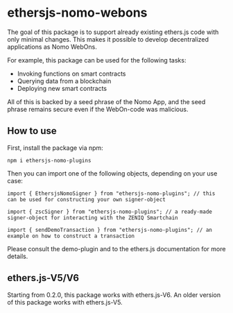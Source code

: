 # ethersjs-nomo-webons

The goal of this package is to support already existing ethers.js code with only minimal changes.
This makes it possible to develop decentralized applications as Nomo WebOns.

For example, this package can be used for the following tasks:

- Invoking functions on smart contracts
- Querying data from a blockchain
- Deploying new smart contracts

All of this is backed by a seed phrase of the Nomo App, and the seed phrase remains secure even if the WebOn-code was malicious.

## How to use

First, install the package via npm:

`npm i ethersjs-nomo-plugins`

Then you can import one of the following objects, depending on your use case:

```
import { EthersjsNomoSigner } from "ethersjs-nomo-plugins"; // this can be used for constructing your own signer-object

import { zscSigner } from "ethersjs-nomo-plugins"; // a ready-made signer-object for interacting with the ZENIQ Smartchain

import { sendDemoTransaction } from "ethersjs-nomo-plugins"; // an example on how to construct a transaction
```

Please consult the demo-plugin and to the ethers.js documentation for more details.

## ethers.js-V5/V6

Starting from 0.2.0, this package works with ethers.js-V6.
An older version of this package works with ethers.js-V5.
